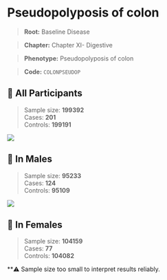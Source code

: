 # Pseudopolyposis of colon

> **Root:** Baseline Disease  

> **Chapter:** Chapter XI- Digestive  

> **Phenotype:** Pseudopolyposis of colon  

> **Code:** `COLONPSEUDOP`

## 🧪 All Participants  
> Sample size: **199392**  
> Cases: **201**  
> Controls: **199191**
<img src="/Disease/Figures/ALL/Incidence/COLONPSEUDOP.png"/>
<CsvTable src="/public/Disease/Data/ALL/Incidence/COX_COLONPSEUDOP.csv" label="🔍 View full results" />

## 👨 In Males  
> Sample size: **95233**  
> Cases: **124**  
> Controls: **95109**
<img src="/Disease/Figures/Male/Incidence/COLONPSEUDOP.png"/>
<CsvTable src="/public/Disease/Data/Male/Incidence/COX_COLONPSEUDOP.csv" label="🔍 View full results" />

## 👩 In Females  
> Sample size: **104159**  
> Cases: **77**  
> Controls: **104082**

**⚠️ Sample size too small to interpret results reliably.

